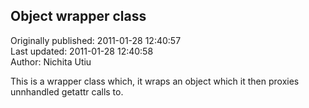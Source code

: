 ## Object wrapper class  
Originally published: 2011-01-28 12:40:57  
Last updated: 2011-01-28 12:40:58  
Author: Nichita Utiu  
  
This is a wrapper class which, it wraps an object which it then proxies unnhandled getattr calls to.